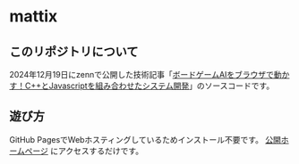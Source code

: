 # mattix

## このリポジトリについて
2024年12月19日にzennで公開した技術記事「[ボードゲームAIをブラウザで動かす！C++とJavascriptを組み合わせたシステム開発](https://zenn.dev/tori_rakko/articles/a77608eda046a0)」のソースコードです。

## 遊び方
GitHub PagesでWebホスティングしているためインストール不要です。
[公開ホームページ](https://t-rakko.github.io/mattix/) にアクセスするだけです。
